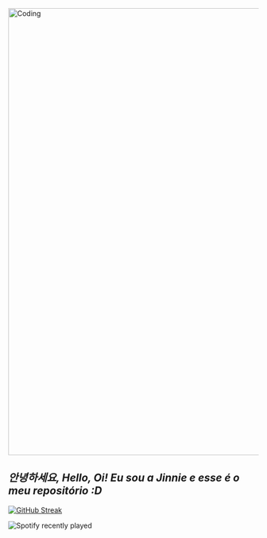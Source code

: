 <img align="Center" alt="Coding" width="900" src="https://i.pinimg.com/originals/7b/1b/b6/7b1bb67b642f2665a0709a26e57300e1.gif">

## ***안녕하세요, Hello, Oi! Eu sou a Jinnie e esse é o meu repositório :D*** 

[![GitHub Streak](https://streak-stats.demolab.com?user=aflaviarv&theme=hacker&border_radius=9&locale=pt-br&date_format=%5BY.%5Dn.j)](https://git.io/streak-stats) 

![Spotify recently played](https://spotify-recently-played-readme.vercel.app/api?user=12144321314&unique=true)
